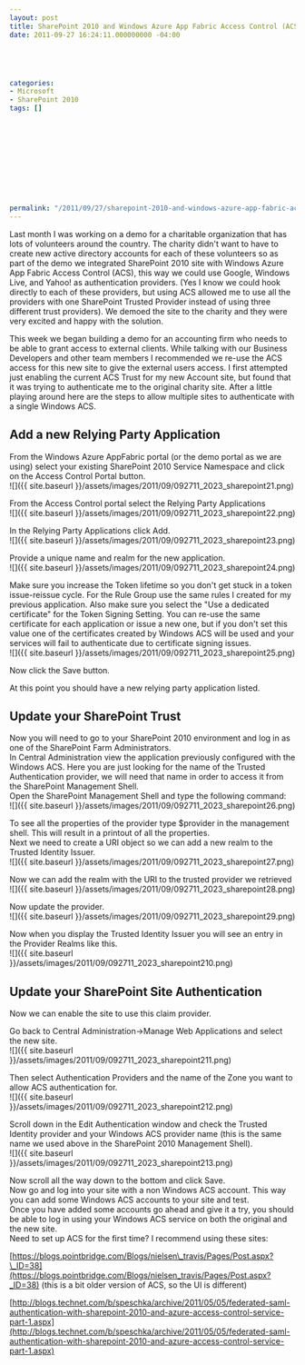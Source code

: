 ```yaml
---
layout: post
title: SharePoint 2010 and Windows Azure App Fabric Access Control (ACS)
date: 2011-09-27 16:24:11.000000000 -04:00





categories:
- Microsoft
- SharePoint 2010
tags: []

  

  
  

  
  
  
  
  
permalink: "/2011/09/27/sharepoint-2010-and-windows-azure-app-fabric-access-control-acs/"
---
```

Last month I was working on a demo for a charitable organization that has lots of volunteers around the country. The charity didn't want to have to create new active directory accounts for each of these volunteers so as part of the demo we integrated SharePoint 2010 site with Windows Azure App Fabric Access Control (ACS), this way we could use Google, Windows Live, and Yahoo! as authentication providers. (Yes I know we could hook directly to each of these providers, but using ACS allowed me to use all the providers with one SharePoint Trusted Provider instead of using three different trust providers). We demoed the site to the charity and they were very excited and happy with the solution.

This week we began building a demo for an accounting firm who needs to be able to grant access to external clients. While talking with our Business Developers and other team members I recommended we re-use the ACS access for this new site to give the external users access. I first attempted just enabling the current ACS Trust for my new Account site, but found that it was trying to authenticate me to the original charity site. After a little playing around here are the steps to allow multiple sites to authenticate with a single Windows ACS.

## Add a new Relying Party Application

From the Windows Azure AppFabric portal (or the demo portal as we are using) select your existing SharePoint 2010 Service Namespace and click on the Access Control Portal button.  
 ![]({{ site.baseurl }}/assets/images/2011/09/092711_2023_sharepoint21.png)

From the Access Control portal select the Relying Party Applications  
 ![]({{ site.baseurl }}/assets/images/2011/09/092711_2023_sharepoint22.png)  
  
In the Relying Party Applications click Add.  
 ![]({{ site.baseurl }}/assets/images/2011/09/092711_2023_sharepoint23.png)  
  
Provide a unique name and realm for the new application.  
 ![]({{ site.baseurl }}/assets/images/2011/09/092711_2023_sharepoint24.png)

Make sure you increase the Token lifetime so you don't get stuck in a token issue-reissue cycle. For the Rule Group use the same rules I created for my previous application. Also make sure you select the "Use a dedicated certificate" for the Token Signing Setting. You can re-use the same certificate for each application or issue a new one, but if you don't set this value one of the certificates created by Windows ACS will be used and your services will fail to authenticate due to certificate signing issues.  
 ![]({{ site.baseurl }}/assets/images/2011/09/092711_2023_sharepoint25.png)

Now click the Save button.

At this point you should have a new relying party application listed.

## Update your SharePoint Trust

Now you will need to go to your SharePoint 2010 environment and log in as one of the SharePoint Farm Administrators.  
In Central Administration view the application previously configured with the Windows ACS. Here you are just looking for the name of the Trusted Authentication provider, we will need that name in order to access it from the SharePoint Management Shell.  
Open the SharePoint Management Shell and type the following command:  
 ![]({{ site.baseurl }}/assets/images/2011/09/092711_2023_sharepoint26.png)  
  
To see all the properties of the provider type $provider in the management shell. This will result in a printout of all the properties.  
Next we need to create a URI object so we can add a new realm to the Trusted Identity Issuer.  
 ![]({{ site.baseurl }}/assets/images/2011/09/092711_2023_sharepoint27.png)  
  
Now we can add the realm with the URI to the trusted provider we retrieved  
 ![]({{ site.baseurl }}/assets/images/2011/09/092711_2023_sharepoint28.png)  
  
Now update the provider.  
 ![]({{ site.baseurl }}/assets/images/2011/09/092711_2023_sharepoint29.png)  
  
Now when you display the Trusted Identity Issuer you will see an entry in the Provider Realms like this.  
 ![]({{ site.baseurl }}/assets/images/2011/09/092711_2023_sharepoint210.png)

## Update your SharePoint Site Authentication

Now we can enable the site to use this claim provider.

Go back to Central Administration-\>Manage Web Applications and select the new site.  
 ![]({{ site.baseurl }}/assets/images/2011/09/092711_2023_sharepoint211.png)  
  
Then select Authentication Providers and the name of the Zone you want to allow ACS authentication for.  
 ![]({{ site.baseurl }}/assets/images/2011/09/092711_2023_sharepoint212.png)  
  
Scroll down in the Edit Authentication window and check the Trusted Identity provider and your Windows ACS provider name (this is the same name we used above in the SharePoint 2010 Management Shell).  
 ![]({{ site.baseurl }}/assets/images/2011/09/092711_2023_sharepoint213.png)  
  
Now scroll all the way down to the bottom and click Save.  
Now go and log into your site with a non Windows ACS account. This way you can add some Windows ACS accounts to your site and test.  
Once you have added some accounts go ahead and give it a try, you should be able to log in using your Windows ACS service on both the original and the new site.  
Need to set up ACS for the first time? I recommend using these sites:

[https://blogs.pointbridge.com/Blogs/nielsen\_travis/Pages/Post.aspx?\_ID=38](https://blogs.pointbridge.com/Blogs/nielsen_travis/Pages/Post.aspx?_ID=38) (this is a bit older version of ACS, so the UI is different)

[http://blogs.technet.com/b/speschka/archive/2011/05/05/federated-saml-authentication-with-sharepoint-2010-and-azure-access-control-service-part-1.aspx](http://blogs.technet.com/b/speschka/archive/2011/05/05/federated-saml-authentication-with-sharepoint-2010-and-azure-access-control-service-part-1.aspx)

